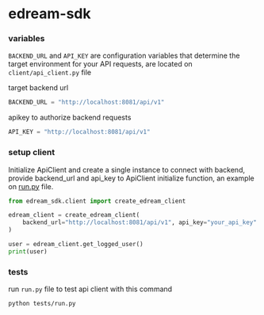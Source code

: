 # edream-sdk

### variables

`BACKEND_URL` and `API_KEY` are configuration variables that determine the target environment for your API requests, are located on `client/api_client.py` file

target backend url

```python
BACKEND_URL = "http://localhost:8081/api/v1"
```

apikey to authorize backend requests

```python
API_KEY = "http://localhost:8081/api/v1"
```

### setup client

Initialize ApiClient and create a single instance to connect with backend, provide backend_url and api_key to ApiClient initialize function, an example on [run.py](run.py) file.

```python
from edream_sdk.client import create_edream_client

edream_client = create_edream_client(
    backend_url="http://localhost:8081/api/v1", api_key="your_api_key"
)

user = edream_client.get_logged_user()
print(user)
```

### tests

run `run.py` file to test api client with this command

```bash
python tests/run.py
```
